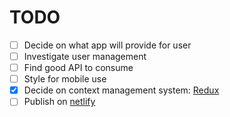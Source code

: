 TODO
====

- [ ] Decide on what app will provide for user
- [ ] Investigate user management
- [ ] Find good API to consume
- [ ] Style for mobile use
- [X] Decide on context management system: [Redux](https://redux.js.org/)
- [ ] Publish on [netlify](https://www.netlify.com/)
